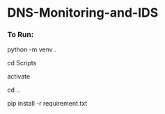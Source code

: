 # DNS-Monitoring-and-IDS

### To Run:

python -m venv .

cd Scripts

activate

cd ..

pip install -r requirement.txt
